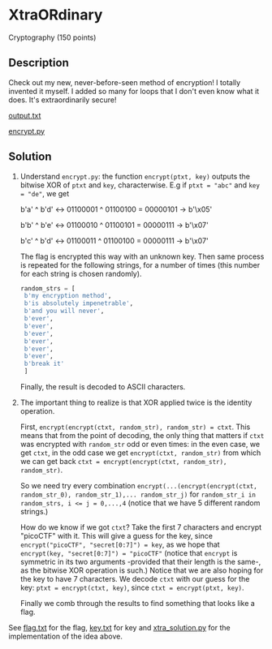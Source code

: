 # XtraORdinary
Cryptography (150 points)
## Description
Check out my new, never-before-seen method of encryption! I totally invented it myself. I added so many for loops that I don't even know what it does. It's extraordinarily secure!

[output.txt](./output.txt)

[encrypt.py](./encrypt.py)

## Solution

1. Understand ```encrypt.py```: the function ```encrypt(ptxt, key)``` outputs the bitwise XOR of ```ptxt``` and ```key```, characterwise. E.g if ```ptxt = "abc"``` and ```key = "de"```, we get

      b'a' ^ b'd' <-> 01100001 ^ 01100100 = 00000101 -> b'\x05'
   
      b'b' ^ b'e' <-> 01100010 ^ 01100101 = 00000111 -> b'\x07'
   
      b'c' ^ b'd' <-> 01100011 ^ 01100100 = 00000111 -> b'\x07'

   The flag is encrypted this way with an unknown key. Then same process is repeated for the following strings, for a number of times (this number for each string is chosen randomly).

      ```python
      random_strs = [
       b'my encryption method',
       b'is absolutely impenetrable',
       b'and you will never',
       b'ever',
       b'ever',
       b'ever',
       b'ever',
       b'ever',
       b'ever',
       b'break it'
       ]
      ```
   Finally, the result is decoded to ASCII characters.

2. The important thing to realize is that XOR applied twice is the identity operation.

   First, ```encrypt(encrypt(ctxt, random_str), random_str) = ctxt```. This means that from the point of decoding, the only thing that matters if ```ctxt``` was encrypted with ```random_str``` odd or even times: in the even case, we get ```ctxt```, in the odd case we get ```encrypt(ctxt, random_str)``` from which we can get back ```ctxt = encrypt(encrypt(ctxt, random_str), random_str)```.

   So we need try every combination ```encrypt(...(encrypt(encrypt(ctxt, random_str_0), random_str_1),... random_str_j)``` for ```random_str_i in random_strs, i <= j = 0,...,4``` (notice that we have 5 different random strings.)

   How do we know if we got ```ctxt```? Take the first 7 characters and encrypt "picoCTF" with it. This will give a guess for the key, since ```encrypt("picoCTF", "secret[0:7]") = key```, as we hope that ```encrypt(key, "secret[0:7]") = "picoCTF"``` (notice that ```encrypt``` is symmetric in its two arguments -provided that their length is the same-, as the bitwise XOR operation is such.) Notice that we are also hoping for the key to have 7 characters. We decode ```ctxt``` with our guess for the key: ```ptxt = encrypt(ctxt, key)```, since ```ctxt = encrypt(ptxt, key)```.

   Finally we comb through the results to find something that looks like a flag.

See [flag.txt](./flag.txt) for the flag, [key.txt](./key.txt) for key and [xtra_solution.py](./xtra_solution.py) for the implementation of the idea above.
